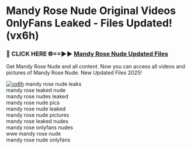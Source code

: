 # Mandy Rose Nude Original Videos 0nlyFans Leaked - Files Updated! (vx6h)

<h3>🔴 CLICK HERE 🌐==►► <a href="https://tinyurl.com/yrmya6cz" rel="nofollow">Mandy Rose Nude Updated Files</a></h3>

Get Mandy Rose Nude and all content. Now you can access all videos and pictures of Mandy Rose Nude. New Updated Files 2025!

[![vx6h](https://i.imgur.com/FMdXYCs.gif)](https://tinyurl.com/yrmya6cz)
mandy rose nude leaks<br>
mandy rose leaked nude<br>
mandy rose nudes leaked<br>
mandy rose nude pics<br>
mandy rose nude leaked<br>
mandy rose nude pictures<br>
mandy rose leaked nudes<br>
mandy rose onlyfans nudes<br>
wwe mandy rose nude<br>
mandy rose nude onlyfans